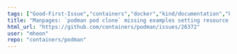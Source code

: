 ```yaml
---
tags: ["Good-First-Issue","containers","docker","kind/documentation","kubernetes","linux","oci"]
title: "Manpages: `podman pod clone` missing examples setting resource limits"
html_url: "https://github.com/containers/podman/issues/26372"
user: "mheon"
repo: "containers/podman"
---
```


